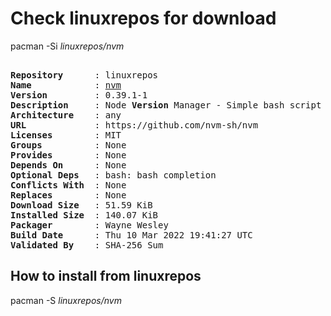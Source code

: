 # Check linuxrepos for download

pacman -Si *linuxrepos/nvm*

<div class="highlight"><pre class="highlight"><text>
<b>Repository</b>      : linuxrepos
<b>Name</b>            : <a href="../../x86_64/nvm-0.39.1-1-any.pkg.tar.zst">nvm</a>
<b>Version</b>         : 0.39.1-1
<b>Description</b>     : Node <b>Version</b> Manager - Simple bash script to manage multiple active node.js versions
<b>Architecture</b>    : any
<b>URL</b>             : https://github.com/nvm-sh/nvm
<b>Licenses</b>        : MIT
<b>Groups</b>          : None
<b>Provides</b>        : None
<b>Depends On</b>      : None
<b>Optional Deps</b>   : bash: bash completion
<b>Conflicts With</b>  : None
<b>Replaces</b>        : None
<b>Download Size</b>   : 51.59 KiB
<b>Installed Size</b>  : 140.07 KiB
<b>Packager</b>        : Wayne Wesley <wayne6324@gmail.com>
<b>Build Date</b>      : Thu 10 Mar 2022 19:41:27 UTC
<b>Validated By</b>    : SHA-256 Sum
</text></pre></div>

## How to install from linuxrepos

pacman -S *linuxrepos/nvm*
